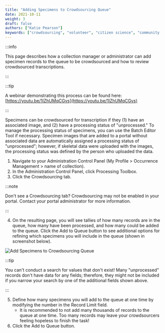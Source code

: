 ```yaml
---
title: "Adding Specimens to Crowdsourcing Queue"
date: 2021-10-11
weight: 3
draft: false
authors: ["Katie Pearson"]
keywords: ["crowdsourcing", "volunteer", "citizen science", "community science"]
---
```


:::info

This page describes how a collection manager or administrator can add specimen records to the queue to be crowdsourced and how to review crowdsourced transcriptions.

:::

:::tip

A webinar demonstrating this process can be found here: [https://youtu.be/1IZhUMqCGvs](https://youtu.be/1IZhUMqCGvs)

:::

Specimens can be crowdsourced for transcription if they (1) have an associated image, and (2) have a processing status of "unprocessed." To manage the processing status of specimens, you can use the Batch Editor Tool if necessary. Specimen images that are added to a portal without associated data are automatically assigned a processing status of "unprocessed"; however, if skeletal data were uploaded with the images, the processing status was defined by the person who uploaded the data.

1. Navigate to your Administration Control Panel (My Profile > Occurrence Management > name of collection).
2. In the Administration Control Panel, click Processing Toolbox.
3. Click the Crowdsourcing tab.

:::note

Don't see a Crowdsourcing tab? Crowdsourcing may not be enabled in your portal. Contact your portal administrator for more information.

:::

4. On the resulting page, you will see tallies of how many records are in the queue, how many have been processed, and how many could be added to the queue. Click the Add to Queue button to see additional options for refining which specimens you will include in the queue (shown in screenshot below).

![Add Specimens to Crowdsourcing Queue](/img/crowdsourcing2.png)

:::tip

You can't conduct a search for values that don't exist! Many "unprocessed" records don't have data for any fields; therefore, they might not be included if you narrow your search by one of the additional fields shown above.

:::

5. Define how many specimens you will add to the queue at one time by modifying the number in the Record Limit field.
   - It is recommended to not add many thousands of records to the queue at one time. Too many records may leave your crowdsourcers feeling hopeless to finish the task!
6. Click the Add to Queue button.
